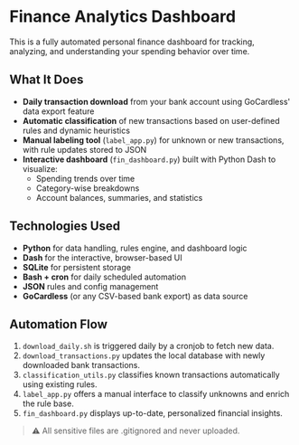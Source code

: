 # Finance Analytics Dashboard

This is a fully automated personal finance dashboard for tracking, analyzing, and understanding your spending behavior over time.

## What It Does

- **Daily transaction download** from your bank account using GoCardless' data export feature
- **Automatic classification** of new transactions based on user-defined rules and dynamic heuristics
- **Manual labeling tool** (`label_app.py`) for unknown or new transactions, with rule updates stored to JSON
- **Interactive dashboard** (`fin_dashboard.py`) built with Python Dash to visualize:
  - Spending trends over time
  - Category-wise breakdowns
  - Account balances, summaries, and statistics

## Technologies Used

- **Python** for data handling, rules engine, and dashboard logic
- **Dash** for the interactive, browser-based UI
- **SQLite** for persistent storage
- **Bash + cron** for daily scheduled automation
- **JSON** rules and config management
- **GoCardless** (or any CSV-based bank export) as data source

## Automation Flow

1. `download_daily.sh` is triggered daily by a cronjob to fetch new data.
2. `download_transactions.py` updates the local database with newly downloaded bank transactions.
3. `classification_utils.py` classifies known transactions automatically using existing rules.
4. `label_app.py` offers a manual interface to classify unknowns and enrich the rule base.
5. `fin_dashboard.py` displays up-to-date, personalized financial insights.

> ⚠️ All sensitive files are .gitignored and never uploaded.

